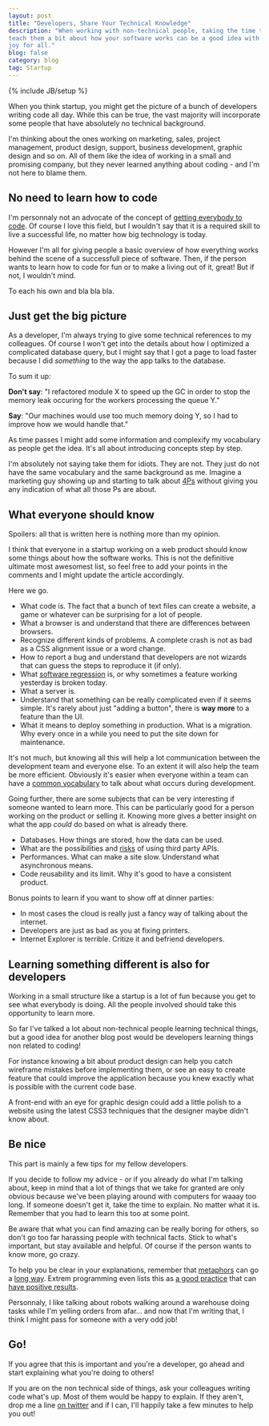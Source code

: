```yaml
---
layout: post
title: "Developers, Share Your Technical Knowledge"
description: "When working with non-technical people, taking the time to
teach them a bit about how your software works can be a good idea with
joy for all."
blog: false
category: blog
tag: Startup
---
```


{% include JB/setup %}

When you think startup, you might get the picture of a bunch of
developers writing code all day. While this can be true, the vast
majority will incorporate some people that have absolutely no technical
background.

I'm thinking about the ones working on marketing, sales, project management, product design,
support, business development, graphic design and so on. All of them like the
idea of working in a small and promising company, but they never learned
anything about coding - and I'm not here to blame them.


## No need to learn how to code

I'm personnaly not an advocate of the concept of [getting everybody to code](http://www.codeyear.com/).
Of course I love this field, but I wouldn't say that it is a
required skill to live a successful life, no matter how big technology is today.

However I'm all for giving people a basic overview of how everything
works behind the scene of a successfull piece of software. Then, if the
person wants to learn how to code for fun or to make a living out of it,
great! But if not, I wouldn't mind.

To each his own and bla bla bla.


## Just get the big picture

As a developer, I'm always trying to give some technical references
to my colleagues. Of course I won't get into
the details about how I optimized a complicated database query, but I
might say that I got a page to load faster because I did _something_ to
the way the app talks to the database.

To sum it up:

**Don't say**: "I refactored module X to speed up the GC in order to stop the memory
leak occuring for the workers processing the queue Y."

**Say**: "Our machines would use too much memory doing Y, so I had to improve how we
would handle that."

As time passes I might add some information and complexify my
vocabulary as people get the idea. It's all about introducing concepts
step by step.

I'm absolutely not saying take them for idiots. They are not. They just
do not have the same vocabulary and the same background as me. Imagine a
marketing guy showing up and starting to talk about [4Ps](http://en.wikipedia.org/wiki/Marketing_mix)
without giving you any indication of what all those Ps are about.

## What everyone should know

Spoilers: all that is written here is nothing more than my opinion.

I think that everyone in a startup working
on a web product should know some things about how the software works.
This is not the definitive ultimate most awesomest list,
so feel free to add your points in the comments and I might update the
article accordingly.

Here we go.

- What code is. The fact that a bunch of text files can
  create a website, a game or whatever can be surprising for a lot of people.
- What a browser is and understand that there are differences between
  browsers.
- Recognize different kinds of problems. A complete crash is not as bad as
  a CSS alignment issue or a word change.
- How to report a bug and understand that developers are not wizards that can
  guess the steps to reproduce it (if only).
- What [software regression](http://en.wikipedia.org/wiki/Software_regression) is,
  or why sometimes a feature working yesterday is broken today.
- What a server is.
- Understand that something can be really complicated even if it seems
  simple. It's rarely about just "adding a button", there is **way more** to
  a feature than the UI.
- What it means to deploy something in production. What is a migration.
  Why every once in a while you need to put the site down for maintenance.

It's not much, but knowing all this will help a lot communication between the development
team and everyone else. To an extent it will also help the team be more
efficient. Obviously it's easier when everyone within a team
can have a [common vocabulary](http://martinfowler.com/bliki/UbiquitousLanguage.html)
to talk about what occurs during development.

Going further, there are some subjects that can be very interesting if
someone wanted to learn more. This can be particularly good for a person
working on the product or selling it. Knowing more gives a better insight on what
the app _could_ do based on what is already there.

- Databases. How things are stored, how the data can be used.
- What are the possibilities and [risks](/blog/2012/09/24/working-with-apis-facebook/)
  of using third party APIs.
- Performances. What can make a site slow. Understand what asynchronous means.
- Code reusability and its limit. Why it's good to have a consistent product.

Bonus points to learn if you want to show off at dinner parties:

- In most cases the cloud is really just a fancy way of talking about the internet.
- Developers are just as bad as you at fixing printers.
- Internet Explorer is terrible. Critize it and befriend developers.

## Learning something different is also for developers

Working in a small structure like a startup is a lot of fun because you
get to see what everybody is doing. All the people involved should take
this opportunity to learn more.

So far I've talked a lot about non-technical people learning technical things,
but a good idea for another blog post would be developers learning things
non related to coding!

For instance knowing a bit about product design can help you
catch wireframe mistakes before implementing them, or see an easy to
create feature that could improve the application because you knew exactly what
is possible with the current code base.

A front-end with an eye for graphic design could add a little polish to
a website using the latest CSS3 techniques that the designer maybe
didn't know about.

## Be nice

This part is mainly a few tips for my fellow developers.

If you decide to follow my advice - or if you already do what I'm
talking about, keep in mind that a lot of things that we take for granted are only
obvious because we've been playing around with computers for waaay too
long. If someone doesn't get it, take the time to explain. No matter what it
is. Remember that you had to learn this too at some point.

Be aware that what you can find amazing can
be really boring for others, so don't go too far harassing people with technical facts.
Stick to what's important, but stay available and helpful.
Of course if the person wants to know more, go crazy.

To help you be clear in your explanations, remember that
[metaphors](http://programmers.stackexchange.com/questions/2410/whats-a-good-programming-metaphor)
can go a [long way](http://xenia.media.mit.edu/~mt/thesis/mt-thesis-2.2.html). Extrem programming
even lists this as [a good practice](http://en.wikipedia.org/wiki/Extreme_programming_practices#System_metaphor)
that can [have positive results](http://reports-archive.adm.cs.cmu.edu/anon/isri/CMU-ISRI-03-103.pdf).

Personnaly, I like talking about robots walking around a warehouse doing tasks while
I'm yelling orders from afar... and now that I'm writing that, I think I might pass for someone with a very odd job!

## Go!

If you agree that this is important and you're a developer,
go ahead and start explaining what you're doing to others!

If you are on the non technical side of things, ask your colleagues writing code what's up. Most of them
would be happy to explain. If they aren't, drop me a line [on twitter](http://twitter.com/marcgg)
and if I can, I'll happily take a few minutes to help you out!
